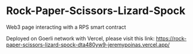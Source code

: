 # Rock-Paper-Scissors-Lizard-Spock
Web3 page interacting with a RPS smart contract

Deployed on Goerli network with Vercel, please visit this link:
https://rock-paper-scissors-lizard-spock-dta480yw9-jeremypoinas.vercel.app/